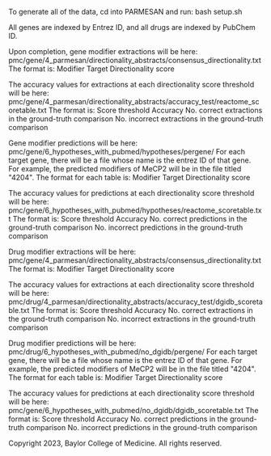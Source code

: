 To generate all of the data, cd into PARMESAN and run:
bash setup.sh

All genes are indexed by Entrez ID, and all drugs are indexed by PubChem ID.

Upon completion, gene modifier extractions will be here:
pmc/gene/4_parmesan/directionality_abstracts/consensus_directionality.txt
The format is:
Modifier	Target	Directionality score

The accuracy values for extractions at each directionality score threshold will be here:
pmc/gene/4_parmesan/directionality_abstracts/accuracy_test/reactome_scoretable.txt
The format is:
Score threshold	Accuracy	No. correct extractions in the ground-truth comparison	No. incorrect extractions in the ground-truth comparison

Gene modifier predictions will be here:
pmc/gene/6_hypotheses_with_pubmed/hypotheses/pergene/
For each target gene, there will be a file whose name is the entrez ID of that gene. For example, the predicted modifiers of MeCP2 will be in the file titled "4204".
The format for each table is:
Modifier        Target  Directionality score

The accuracy values for predictions at each directionality score threshold will be here:
pmc/gene/6_hypotheses_with_pubmed/hypotheses/reactome_scoretable.txt
The format is:
Score threshold Accuracy        No. correct predictions in the ground-truth comparison  No. incorrect predictions in the ground-truth comparison


Drug modifier extractions will be here:
pmc/gene/4_parmesan/directionality_abstracts/consensus_directionality.txt
The format is:
Modifier        Target  Directionality score

The accuracy values for extractions at each directionality score threshold will be here:
pmc/drug/4_parmesan/directionality_abstracts/accuracy_test/dgidb_scoretable.txt
The format is:
Score threshold Accuracy        No. correct extractions in the ground-truth comparison  No. incorrect extractions in the ground-truth comparison


Drug modifier predictions will be here:
pmc/drug/6_hypotheses_with_pubmed/no_dgidb/pergene/
For each target gene, there will be a file whose name is the entrez ID of that gene. For example, the predicted modifiers of MeCP2 will be in the file titled "4204".
The format for each table is:
Modifier        Target  Directionality score

The accuracy values for predictions at each directionality score threshold will be here:
pmc/gene/6_hypotheses_with_pubmed/no_dgidb/dgidb_scoretable.txt
The format is:
Score threshold Accuracy        No. correct predictions in the ground-truth comparison  No. incorrect predictions in the ground-truth comparison


Copyright 2023, Baylor College of Medicine. All rights reserved.
